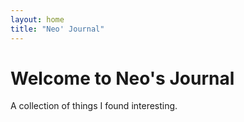 ```yaml
---
layout: home
title: "Neo' Journal"
---
```


# Welcome to Neo's Journal

A collection of things I found interesting.
